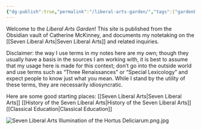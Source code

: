 ```yaml
---
{"dg-publish":true,"permalink":"/liberal-arts-garden/","tags":["gardenEntry"],"created":"2025-06-22T16:18:41.403-04:00","updated":"2025-06-23T12:16:37.719-04:00"}
---
```


Welcome to the *Liberal Arts Garden*! This site is published from the Obsidian vault of Catherine McKinney, and documents my notetaking on the [[Seven Liberal Arts\|Seven Liberal Arts]] and related inquiries. 

Disclaimer: the way I use terms in my notes here are my own; though they usually have a basis in the sources I am working with, it is best to assume that my usage here is made for this context; don’t go into the outside world and use terms such as “Three Renaissances” or “Special Lexicology” and expect people to know just what you mean. While I stand by the utility of these terms, they are necessarily idiosyncratic.

Here are some good starting places:
[[Seven Liberal Arts\|Seven Liberal Arts]]
[[History of the Seven Liberal Arts\|History of the Seven Liberal Arts]]
[[Classical Education\|Classical Education]]

![Seven Liberal Arts Illumination of the Hortus Deliciarum.png.jpg](/img/user/Seven%20Liberal%20Arts%20Illumination%20of%20the%20Hortus%20Deliciarum.png.jpg)